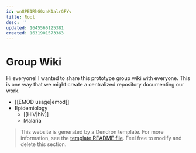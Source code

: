 ```yaml
---
id: wn8PE1RhG0znK1alrGFYv
title: Root
desc: ''
updated: 1645566125381
created: 1631901573363
---
```

# Group Wiki

Hi everyone! I wanted to share this prototype group wiki with everyone. This is one way that we might create a centralized repository documenting our work.

* [[EMOD usage|emod]]
* Epidemiology
  * [[HIV|hiv]]
  * Malaria

> This website is generated by a Dendron template. For more information, see the [template README file](https://github.com/dendronhq/template.publish.github-action/). Feel free to modify and delete this section.